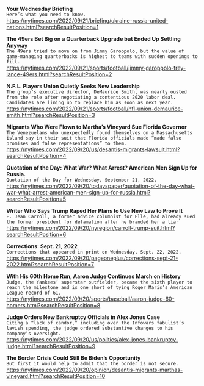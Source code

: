 **Your Wednesday Briefing**\
`Here’s what you need to know.`\
https://nytimes.com/2022/09/21/briefing/ukraine-russia-united-nations.html?searchResultPosition=1

**The 49ers Bet Big on a Quarterback Upgrade but Ended Up Settling Anyway**\
`The 49ers tried to move on from Jimmy Garoppolo, but the value of game-managing quarterbacks is highest to teams with sudden openings to fill.`\
https://nytimes.com/2022/09/21/sports/football/jimmy-garoppolo-trey-lance-49ers.html?searchResultPosition=2

**N.F.L. Players Union Quietly Seeks New Leadership**\
`The group’s executive director, DeMaurice Smith, was nearly ousted from the role after negotiating a contentious 2020 labor deal. Candidates are lining up to replace him as soon as next year.`\
https://nytimes.com/2022/09/21/sports/football/nfl-union-demaurice-smith.html?searchResultPosition=3

**Migrants Who Were Flown to Martha’s Vineyard Sue Florida Governor**\
`The Venezuelans who unexpectedly found themselves on a Massachusetts island say in their suit that Florida officials made “made false promises and false representations” to them.`\
https://nytimes.com/2022/09/20/us/desantis-migrants-lawsuit.html?searchResultPosition=4

**Quotation of the Day: What War? What Arrest? American Men Sign Up for Russia.**\
`Quotation of the Day for Wednesday, September 21, 2022.`\
https://nytimes.com/2022/09/20/todayspaper/quotation-of-the-day-what-war-what-arrest-american-men-sign-up-for-russia.html?searchResultPosition=5

**Writer Who Says Trump Raped Her Plans to Use New Law to Prove It**\
`E. Jean Carroll, a former advice columnist for Elle, had already sued the former president for defamation after he branded her a liar`\
https://nytimes.com/2022/09/20/nyregion/carroll-trump-suit.html?searchResultPosition=6

**Corrections: Sept. 21, 2022**\
`Corrections that appeared in print on Wednesday, Sept. 22, 2022.`\
https://nytimes.com/2022/09/20/pageoneplus/corrections-sept-21-2022.html?searchResultPosition=7

**With His 60th Home Run, Aaron Judge Continues March on History**\
`Judge, the Yankees’ superstar outfielder, became the sixth player to reach the milestone and is one short of tying Roger Maris’s American League record of 61.`\
https://nytimes.com/2022/09/20/sports/baseball/aaron-judge-60-homers.html?searchResultPosition=8

**Judge Orders New Bankruptcy Officials in Alex Jones Case**\
`Citing a “lack of candor,” including over the Infowars fabulist’s lavish spending, the judge ordered substantive changes to his company’s oversight.`\
https://nytimes.com/2022/09/20/us/politics/alex-jones-bankruptcy-judge.html?searchResultPosition=9

**The Border Crisis Could Still Be Biden’s Opportunity**\
`But first it would help to admit that the border is not secure.`\
https://nytimes.com/2022/09/20/opinion/desantis-migrants-marthas-vineyard.html?searchResultPosition=10

